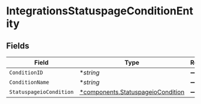 # IntegrationsStatuspageConditionEntity


## Fields

| Field                                                                                 | Type                                                                                  | Required                                                                              | Description                                                                           |
| ------------------------------------------------------------------------------------- | ------------------------------------------------------------------------------------- | ------------------------------------------------------------------------------------- | ------------------------------------------------------------------------------------- |
| `ConditionID`                                                                         | **string*                                                                             | :heavy_minus_sign:                                                                    | N/A                                                                                   |
| `ConditionName`                                                                       | **string*                                                                             | :heavy_minus_sign:                                                                    | N/A                                                                                   |
| `StatuspageioCondition`                                                               | [*components.StatuspageioCondition](../../models/components/statuspageiocondition.md) | :heavy_minus_sign:                                                                    | N/A                                                                                   |